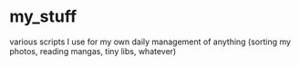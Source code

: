 my_stuff
========

various scripts I use for my own daily management of anything (sorting my photos, reading mangas, tiny libs, whatever)